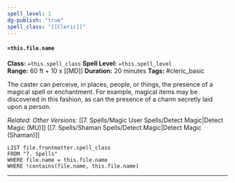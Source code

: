 ```yaml
---
spell_level: 1
dg-publish: "true"
spell_class: "[[Cleric]]"
---
```


#### `=this.file.name`

**Class:** `=this.spell_class`
**Spell Level:** `=this.spell_level`  
**Range:** 60 ft + 10 x [[MD]]
**Duration:** 20 minutes
**Tags:** #cleric_basic 

The caster can perceive, in places, people, or things, the presence of a magical spell or enchantment. For example, magical items may be discovered in this fashion, as can the presence of a charm secretly laid upon a person.

*Related:* 
*Other Versions:* [[7. Spells/Magic User Spells/Detect Magic|Detect Magic (MU)]] [[7. Spells/Shaman Spells/Detect Magic|Detect Magic (Shaman)]]
```dataview
LIST file.frontmatter.spell_class
FROM "7. Spells"
WHERE file.name = this.file.name
WHERE !contains(file.name, this.file.name)
```
___
